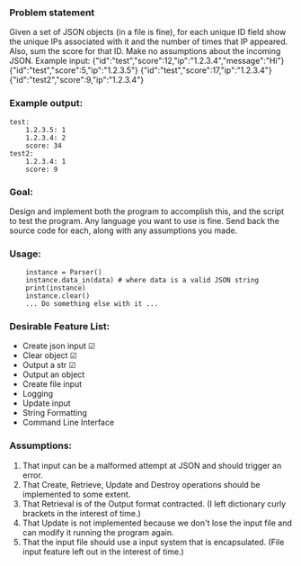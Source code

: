 ### Problem statement
Given a set of JSON objects (in a file is fine), for each unique ID field show the unique IPs associated with it and
the number of times that IP appeared.  Also, sum the score for that ID.  Make no assumptions about the incoming JSON.
Example input:
{"id":"test","score":12,"ip":"1.2.3.4","message":"Hi"}
{"id":"test","score":5,"ip":"1.2.3.5"}
{"id":"test","score":17,"ip":"1.2.3.4"}
{"id":"test2","score":9,"ip":"1.2.3.4"}

### Example output:

    test:
        1.2.3.5: 1
        1.2.3.4: 2
        score: 34
    test2:
        1.2.3.4: 1
        score: 9

### Goal: 
Design and implement both the program to accomplish this, and the script to test the program.  Any language you
want to use is fine.  Send back the source code for each, along with any assumptions you made.

### Usage:

        instance = Parser()
        instance.data_in(data) # where data is a valid JSON string
        print(instance)
        instance.clear()
        ... Do something else with it ...


### Desirable Feature List:

* Create json input &#x2611;
* Clear object &#x2611;
* Output a str &#x2611;
* Output an object
* Create file input
* Logging
* Update input
* String Formatting
* Command Line Interface

### Assumptions:

1. That input can be a malformed attempt at JSON and should trigger an error.
3. That Create, Retrieve, Update and Destroy operations should be implemented to some extent.
4. That Retrieval is of the Output format contracted. (I left dictionary curly brackets in the interest of time.)
5. That Update is not implemented because we don't lose the input file and can modify it running the program again.
6. That the input file should use a input system that is encapsulated. (File input feature left out in the interest of time.)
